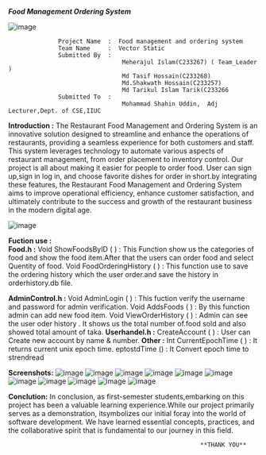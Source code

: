 ***Food Management Ordering System***

![image](https://github.com/meheraj43/Food-Management-Ordering-System/assets/140717499/5033f122-6bf2-4814-b72b-c4a1a0b5c790)


                  Project Name  :  Food management and ordering system
                  Team Name     :  Vector Static
                  Submitted By  :
                                    Meherajul Islam(C233267) ( Team_Leader )
                                    Md Tasif Hossain(C233268)
                                    Md.Shakwath Hossain(C233257)
                                    Md Tarikul Islam Tarik(C233266
                  Submitted To  :  
                                    Mohammad Shahin Uddin,  Adj Lecturer,Dept. of CSE,IIUC

 **Introduction :**
        The Restaurant Food Management and Ordering System is an innovative solution designed to streamline and enhance the operations of         restaurants, providing a seamless experience for both customers and staff. This system leverages technology to automate various 
        aspects of restaurant management, from order placement to inventory control. Our project is all about making it easier for people         to order food. User can sign up,sign in log in, and choose favorite dishes for order in short.by integrating these features, the          Restaurant Food Management and Ordering System aims to improve operational efficiency, enhance customer satisfaction, and                 ultimately contribute to the success and growth of the restaurant business in the modern digital age.

![image](https://github.com/meheraj43/Food-Management-Ordering-System/assets/140717499/32c17fec-0746-4459-878b-a5f799b9a269)

**Fuction use :**  
        **Food.h :**
            Void ShowFoodsByID ( ) :
                              This Function show us the categories of food and show the food item.After that  the users can order food                                  and select Quentity of food.
            Void FoodOrderingHistory ( ) : 
                             This function use to save the  ordering history which the user order.and save the history in orderhistory.db                              file.

**AdminControl.h :** 
              Void AdminLogin ( ) : 
                                 This fuction verify the username and password for admin verification.
              Void AddsFoods ( ) :
                                 By this function admin can add new food item.
              Void ViewOrderHistory ( ) :
                                Admin can see the user oder history . It shows us the total number of.food sold and also showed total                                      amount of taka.
**Userhandel.h :**
              CreateAccount ( ) :
                                User can Create new account by name & number. 
**Other :**
              Int CurrentEpochTime ( ) : 
                                  It returns current unix epoch time.
              eptostdTime ()            :
                                  It Convert epoch time to strendread 

**Screenshots:**
![image](https://github.com/meheraj43/Food-Management-Ordering-System/assets/140717499/9ba0e5a1-f2c5-48ee-9adc-a4fdc1066c0f)
![image](https://github.com/meheraj43/Food-Management-Ordering-System/assets/140717499/3810c430-da21-41c3-a2e5-498d6be04a43)
![image](https://github.com/meheraj43/Food-Management-Ordering-System/assets/140717499/62922b5a-54a6-4551-accd-05ef91b9ec75)
![image](https://github.com/meheraj43/Food-Management-Ordering-System/assets/140717499/a401d2b4-616e-48ec-990a-5f011df910f3)
![image](https://github.com/meheraj43/Food-Management-Ordering-System/assets/140717499/0148dca4-8747-467c-9fa4-4ac556c62565)
![image](https://github.com/meheraj43/Food-Management-Ordering-System/assets/140717499/8e867aaa-11ff-47d8-9d32-d091bae18bdd)
![image](https://github.com/meheraj43/Food-Management-Ordering-System/assets/140717499/cf1ea567-b2ad-44c1-b78d-d7fef2d6aafe)
![image](https://github.com/meheraj43/Food-Management-Ordering-System/assets/140717499/04ef75c4-c4e0-4ce8-bae1-b7d81e8cc147)
![image](https://github.com/meheraj43/Food-Management-Ordering-System/assets/140717499/c0216aa4-6dca-4f67-90e1-75cf4b66816c)
![image](https://github.com/meheraj43/Food-Management-Ordering-System/assets/140717499/2b2428d0-997b-4dbb-b0bf-d94feb1ca716)
![image](https://github.com/meheraj43/Food-Management-Ordering-System/assets/140717499/eb57bd5f-9a9e-4887-a442-7bd9e186f8d1)


**Conclution:**
              In conclusion, as first-semester students,embarking on this project has been a valuable learning experience.While our project primarily serves as a demonstration, itsymbolizes our initial foray into the world of software development. We have learned essential concepts, practices, and the collaborative spirit that is fundamental to our journey in this field.



                                                          **THANK YOU**




